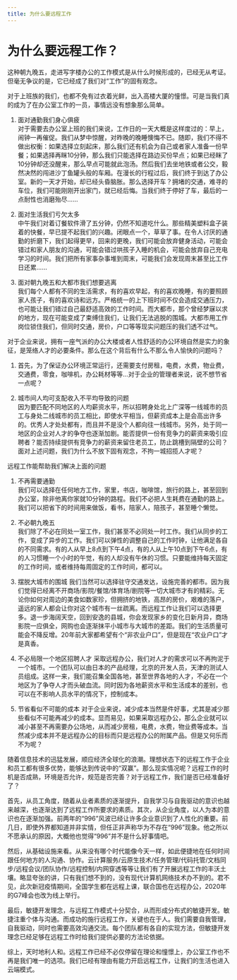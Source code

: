 ```yaml
---
title: 为什么要远程工作
---
```


# 为什么要远程工作？

这种朝九晚五，走进写字楼办公的工作模式是从什么时候形成的，已经无从考证。但毫无争议的是，它已经成了我们对“工作”的固有观念。

对于上班族的我们，也都不免有过衣着光鲜，出入高楼大厦的憧憬。可是当我们真的成为了在办公室工作的一员，事情远没有想象那么简单。

1. 面对通勤我们身心俱疲  
对于需要去办公室上班的我们来说，工作日的一天大概是这样度过的：早上，闹钟一再催促。我们从梦中惊醒，对昨晚的晚睡懊悔不已。随即，我们不得不做出权衡：如果选择立刻起床，那么我们还有机会为自己或者家人准备一份早餐；如果选择再眯10分钟，那么我们只能选择在路边买份早点；如果已经眯了10分钟却还没醒来，那么早点可能就此泡汤。然后我们去坐地铁或者公交，毅然决然的闯进沙丁鱼罐头般的车厢。在漫长的行程过后，我们终于到达了办公室。新的一天才开始，却已经头昏脑胀。那么选择开车？拥堵的交通，难寻的车位，我们可能刚刚开出家门，就已经后悔。当我们终于停好了车，最后的一点耐性也消磨殆尽……

1. 面对生活我们亏欠太多  
中午我们对着订餐软件滑了五分钟，仍然不知道吃什么。那些精美塑料盒子装着的快餐，早已提不起我们的兴趣。闭眼点一个，草草了事。在令人讨厌的通勤的折磨下，我们起得更早，回来的更晚，我们可能会放弃健身活动，可能会错过和家人朋友的沟通，可能会错过哄孩子入睡的机会，可能会放弃自己充电学习的时间。我们把所有家事杂事堆到周末，可能我们会发现周末甚至比工作日还累……

1. 面对朝九晚五和大都市我们想要逃离  
我们每个人都有不同的生活需求，有的喜欢早起，有的喜欢晚睡，有的要照顾家人孩子，有的喜欢诗和远方。严格统一的上下班时间不仅会造成交通压力，也可能让我们错过自己最舒适高效的工作时间。而大都市，那个曾经梦寐以求的地方，现在可能变成了束缚住我们，让我们无法逃脱的围城。大都市用工作岗位锁住我们，但同时交通，房价，户口等等现实问题压的我们透不过气。

对于企业来说，拥有一座气派的办公大楼或者人性舒适的办公环境自然是实力的象征，是笼络人才的必要条件。那么在这个背后有什么不那么令人愉快的问题吗？

1. 首先，为了保证办公环境正常运行，还需要支付房租，电费，水费，物业费，交通费，零食，咖啡机，办公耗材等等...对于企业的管理者来说，说不想节省一点呢？

1. 城市间人均可支配收入不平均导致的问题  
因为要匹配不同地区的人均薪资水平，所以招聘身处北上广深等一线城市的员工与身处二线城市的员工相比，即使水平相当，但薪资成本上是会高出许多的。优秀人才处处都有，而且并不是没个人都向往一线城市。另外，处于同一地区的企业对人才的争夺也逐渐加剧。能否提供一份有竞争力的薪资来吸引应聘者？能否持续提供有竞争力的薪资来留住老员工，防止跳槽到隔壁的公司？面对上述问题，我们为什么不放下固有观念，不拘一城招揽人才呢？

远程工作能帮助我们解决上面的问题

1. 不再需要通勤  
我们可以选择在任何地方工作，家里，书店，咖啡馆，旅行的路上，甚至回到办公室，除非他离你家就10分钟的路程。我们不必把人生耗费在通勤的路上。我们可以把省下的时间用来做饭，看书，陪家人，陪孩子，甚至睡个懒觉。

1. 不必朝九晚五   
我们除了不必在同处一室工作，我们甚至不必同处一时工作。我们从同步的工作，变成了异步的工作。我们可以弹性的调整自己的工作时钟，让他满足各自的不同需求。有的人从早上8点到下午4点，有的人从上午10点到下午6点，有的人习惯睡一个小时的午觉，有的人却没有午休的习惯。只要能维持每天固定的工作时间，或者维持每周固定的工作时间，都可以。

1. 摆脱大城市的围城
我们当然可以选择驻守交通发达，设施完善的都市。因为我们觉得已经离不开商场/影院/餐馆/体育场/剧院等一切大城市才有的精彩。无论你如何对周边的美食如数家珍，但拥挤的地铁，高昂的房价，艰难的落户，遥远的家人都会让你对这个城市有一丝疏离。而远程工作让我们可以选择更多。退一步海阔天空，回到安逸的县城，你会发现家乡的变化日新月异，商场影院一应俱全，网购也会逐渐抹平小城市与大城市的差距。我们的生活质量可能会不降反增。20年前大家都希望有个“非农业户口”，但是现在“农业户口”才是真香。

1. 不必局限一个地区招聘人才
采取远程办公，我们对人才的需求可以不再拘泥于一个城市。一个团队可以由日本的产品经理，北京的开发人员，天津的测试人员组成。这样一来，我们能召集全国各地，甚至世界各地的人才，不必在一个地区为了争夺人才而头破血流。同时因为各地薪资水平和生活成本的差别，也可以在不影响人员水平的情况下，控制成本。

1. 节省看似不可能的成本
对于企业来说，减少成本当然是件好事，尤其是减少那些看似不可能再减少的成本。显而易见，如果采取远程办公，那么企业就可以减小甚至不再需要办公场地，从而减少房租，电费，水费，物业费等成本。当然减少成本并不是远程办公的目标而只是远程办公的附属产品。但是又何乐而不为呢？

随着信息技术的迅猛发展，顺应经济全球化的浪潮。理想状态下的远程工作于企业和员工都有很多优势，能够达到传说中的“双赢”。那么现实情况呢？远程工作的时机是否成熟，环境是否允许，规范是否完善？对于远程工作，我们是否已经准备好了？

首先，从员工角度，随着从业者素质的逐渐提升，自我学习与自我驱动的意识也越来越深，也逐渐达到了远程工作所要求的素质。其次，从企业角度，以人为本的意识也在逐渐加强。前两年的“996”风波已经让许多企业意识到了人性化的重要。前几日，即使外界都知道并非实情，但任正非声称华为不存在“996”现象。他之所以不愿承认的原因，大概他也觉得“996”并不是什么好事情吧。

然后，从基础设施来看。从来没有哪个时代能像今天一样，如此便捷地在任何时间跟任何地方的人沟通、协作。云计算服务/云原生技术/任务管理/代码托管/文档同步/远程会议/团队协作/远程控制/内网穿透等等让我们有了开展远程工作的丰沃土壤。略显夸张的讲，只有我们想不到的，没有现代计算机网络技术办不到的。君不见，此次新冠疫情期间，全国学生都在远程上课，联合国也在远程办公，2020年的G7峰会也改为线上举行。

最后，敏捷开发理念，与远程工作模式十分契合，从而形成分布式的敏捷开发。敏捷注重个体与沟通。而成功的施行远程工作，关键也在于人。我们需要自我管理，自我驱动，同时也需要高效沟通交流。每个团队都有各自的实现方法，但敏捷开发理念已经足够在远程工作时给我们提供必要的方法论依据。

综上，天时地利人和。远程工作已经不必仅停留在理论和憧憬上，办公室工作也不再是我们唯一的选项。我们已经有理由有能力开启远程工作，让我们的生活也进入云端模式。

